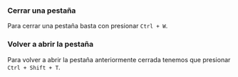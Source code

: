 
### Cerrar una pestaña
Para cerrar una pestaña basta con presionar ``Ctrl + W``.

### Volver a abrir la pestaña
Para volver a abrir la pestaña anteriormente cerrada tenemos que presionar ``Ctrl + Shift + T``.